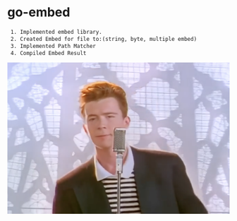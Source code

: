 # go-embed
```
 1. Implemented embed library.
 2. Created Embed for file to:(string, byte, multiple embed)
 3. Implemented Path Matcher
 4. Compiled Embed Result
 ```
 ![Alt text](NGGYU.png "Rick Astley - Never Gonna Give You Up ")
